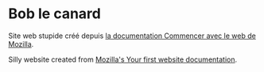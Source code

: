 # Bob le canard
Site web stupide créé depuis [la documentation Commencer avec le web de Mozilla](https://developer.mozilla.org/en-US/docs/Learn/Getting_started_with_the_web/).

Silly website created from [Mozilla's Your first website documentation](https://developer.mozilla.org/en-US/docs/Learn/Getting_started_with_the_web/).
